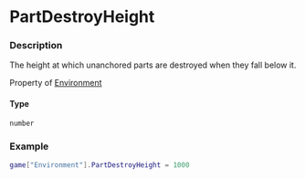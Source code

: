 # PartDestroyHeight
### Description
The height at which unanchored parts are destroyed when they fall below it.

Property of [Environment](/classes/Environment/)

#### Type
`number`

### Example
```lua
game["Environment"].PartDestroyHeight = 1000
```
